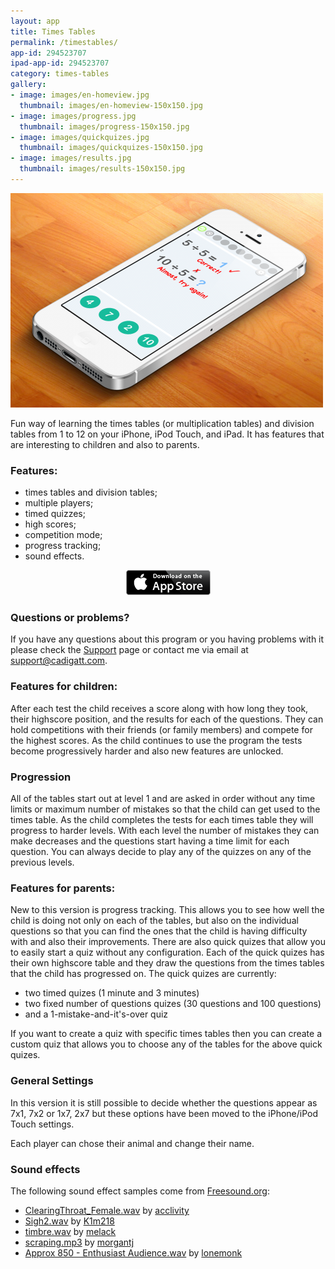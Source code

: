 ```yaml
---
layout: app
title: Times Tables
permalink: /timestables/
app-id: 294523707
ipad-app-id: 294523707
category: times-tables
gallery:
- image: images/en-homeview.jpg
  thumbnail: images/en-homeview-150x150.jpg
- image: images/progress.jpg
  thumbnail: images/progress-150x150.jpg
- image: images/quickquizes.jpg
  thumbnail: images/quickquizes-150x150.jpg
- image: images/results.jpg
  thumbnail: images/results-150x150.jpg
---
```

![Times Tables product](/assets/images/timestables/product.png)

Fun way of learning the times tables (or multiplication tables) and division tables from 1 to 12 on your iPhone, iPod Touch, and iPad. It has features that are interesting to children and also to parents.


### Features:

  * times tables and division tables;
  * multiple players;
  * timed quizzes;
  * high scores;
  * competition mode;
  * progress tracking;
  * sound effects.


<p style="text-align: center;">
  <a href="http://appstore.com/robclarke/timestables">
  <img class="aligncenter" title="Available on the iPhone App Store" alt="Available on the iPhone App Store" src="/assets/images/Download_on_the_App_Store_Badge_US-UK_135x40.png" width="135" height="40">
  </a>
</p>

### Questions or problems?


If you have any questions about this program or you having problems with it please check the [Support](/timestables/support/) page or contact me via email at [support@cadigatt.com](mailto:support@cadigatt.com).


### Features for children:


After each test the child receives a score along with how long they took, their highscore position, and the results for each of the questions. They can hold competitions with their friends (or family members) and compete for the highest scores. As the child continues to use the program the tests become progressively harder and also new features are unlocked.


### Progression


All of the tables start out at level 1 and are asked in order without any time limits or maximum number of mistakes so that the child can get used to the times table. As the child completes the tests for each times table they will progress to harder levels. With each level the number of mistakes they can make decreases and the questions start having a time limit for each question. You can always decide to play any of the quizzes on any of the previous levels.


### Features for parents:


New to this version is progress tracking. This allows you to see how well the child is doing not only on each of the tables, but also on the individual questions so that you can find the ones that the child is having difficulty with and also their improvements. There are also quick quizes that allow you to easily start a quiz without any configuration. Each of the quick quizes has their own highscore table and they draw the questions from the times tables that the child has progressed on. The quick quizes are currently:




  * two timed quizes (1 minute and 3 minutes)
  * two fixed number of questions quizes (30 questions and 100 questions)
  * and a 1-mistake-and-it's-over quiz


If you want to create a quiz with specific times tables then you can create a custom quiz that allows you to choose any of the tables for the above quick quizes.


### General Settings


In this version it is still possible to decide whether the questions appear as 7x1, 7x2 or 1x7, 2x7 but these options have been moved to the iPhone/iPod Touch settings.

Each player can chose their animal and change their name.

### Sound effects


The following sound effect samples come from [Freesound.org](http://www.freesound.org):

* [ClearingThroat_Female.wav](http://www.freesound.org/samplesViewSingle.php?id=34209) by [acclivity](http://www.freesound.org/usersViewSingle.php?id=37876)
* [Sigh2.wav](http://www.freesound.org/samplesViewSingle.php?id=60669) by [K1m218](http://www.freesound.org/usersViewSingle.php?id=449668)
* [timbre.wav](http://www.freesound.org/samplesViewSingle.php?id=9218) by [melack](http://www.freesound.org/usersViewSingle.php?id=288)
* [scraping.mp3](http://www.freesound.org/samplesViewSingle.php?id=58638) by [morgantj](http://www.freesound.org/usersViewSingle.php?id=27178)
* [Approx 850 - Enthusiast Audience.wav](http://www.freesound.org/samplesViewSingle.php?id=31169) by [lonemonk](http://www.freesound.org/usersViewSingle.php?id=230160)
